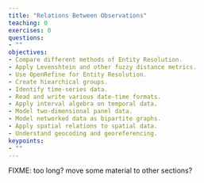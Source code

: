 ```yaml
---
title: "Relations Between Observations"
teaching: 0
exercises: 0
questions:
- ""
objectives:
- Compare different methods of Entity Resolution.
- Apply Levenshtein and other fuzzy distance metrics.
- Use OpenRefine for Entity Resolution.
- Create hiearchical groups.
- Identify time-series data.
- Read and write various date-time formats.
- Apply interval algebra on temporal data.
- Model two-dimensional panel data.
- Model networked data as bipartite graphs.
- Apply spatial relations to spatial data.
- Understand geocoding and georeferencing.
keypoints:
- ""
---
```


FIXME: too long? move some material to other sections?
